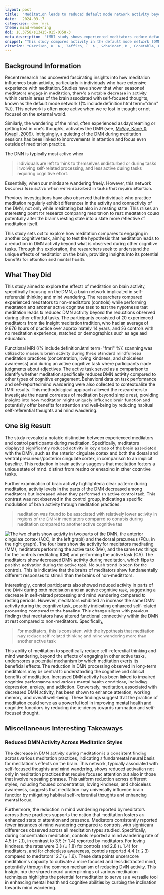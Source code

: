 ```yaml
---
layout: post
title:  "Meditation leads to reduced default mode network activity beyond an active task."
date:   2024-03-17
categories: dmn fmri
theme: mind-wandering
doi: 10.3758/s13415-015-0358-3
meta_description: "fMRI study shows experienced meditators reduce default mode network activity (associated with mind-wandering) more during meditation than during active cognitive tasks. This neural signature suggests meditation's unique cognitive effects."
snippet: "This study compares activity in the default mode network (DMN) between meditation and an active task, for both meditators and non-meditators.  The paper finds evidence that suppression of DMN processing may represent a central neural process in long-term meditation, and suggest that meditation leads to relatively reduced DMN processing beyond that observed during active cognitive tasks."
citation: "Garrison, K. A., Zeffiro, T. A., Scheinost, D., Constable, R. T., & Brewer, J. A. (2015). Meditation leads to reduced default mode network activity beyond an active task. In *Cognitive, Affective, &amp; Behavioral Neuroscience* (Vol. 15, Issue 3, pp. 712–720). Springer Science and Business Media LLC. [10.3758/s13415-015-0358-3](https://doi.org/10.3758/s13415-015-0358-3)"
---
```


## Background Information

Recent research has uncovered fascinating insights into how meditation influences brain activity, particularly in individuals who have extensive experience with meditation. Studies have shown that when seasoned meditators engage in meditation, there's a notable decrease in activity within certain areas of the brain associated with self-focused thoughts, known as the default mode network ({% include definition.html term="dmn" %}). This network is often more active when we're lost in thought or not focused on the external world.

Similarly, the wandering of the mind, often experienced as daydreaming or getting lost in one's thoughts, activates the DMN (see, [McVay, Kane, & Kwapil, 2009](/mind-wandering-contexts)). Intriguingly, a quieting of the DMN during meditation sessions has been linked to improvements in attention and focus even outside of meditation practice.

The DMN is typically most active when

>  individuals are left to think to themselves undisturbed or during tasks involving self-related processing, and less active during tasks requiring cognitive effort.

Essentially, when our minds are wandering freely. However, this network becomes less active when we're absorbed in tasks that require attention.

Previous investigations have also observed that individuals who practice meditation regularly exhibit differences in the activity and connectivity of the DMN, not only while meditating but also in a resting state. This raises an interesting point for research comparing meditation to rest: meditation could potentially alter the brain's resting state into a state more reflective of meditation itself.

This study sets out to explore how meditation compares to engaging in another cognitive task, aiming to test the hypothesis that meditation leads to a reduction in DMN activity beyond what is observed during other cognitive tasks. Through this exploration, the researchers seek to understand the unique effects of meditation on the brain, providing insights into its potential benefits for attention and mental health.

## What They Did
This study aimed to explore the effects of meditation on brain activity, specifically focusing on the DMN, a brain network implicated in self-referential thinking and mind wandering. The researchers compared experienced meditators to non-meditators (controls) while performing meditation and another active cognitive task to test the hypothesis that meditation leads to reduced DMN activity beyond the reductions observed during other effortful tasks. The participants consisted of 20 experienced meditators from the Insight meditation tradition, who had an average of 9,676 hours of practice over approximately 14 years, and 26 controls with no meditation experience, matched on demographics such as age and education.

Functional MRI ({% include definition.html term="fmri" %}) scanning was utilized to measure brain activity during three standard mindfulness meditation practices (concentration, loving kindness, and choiceless awareness) and during an active cognitive task where participants made judgments about adjectives. The active task served as a comparison to identify whether meditation specifically reduces DMN activity compared to other types of cognitive engagement. Behavioral data on task performance and self-reported mind wandering were also collected to contextualize the fMRI results. This methodological approach allowed the researchers to investigate the neural correlates of meditation beyond simple rest, providing insights into how meditation might uniquely influence brain function and potentially offer benefits for attention and well-being by reducing habitual self-referential thoughts and mind wandering.

## One Big Result

The study revealed a notable distinction between experienced meditators and control participants during meditation. Specifically, meditators displayed significantly reduced activity in key areas of the brain associated with the DMN, such as the anterior cingulate cortex and both the dorsal and ventral precuneus/posterior cingulate cortex, in comparison to an implicit baseline. This reduction in brain activity suggests that meditation fosters a unique state of mind, distinct from resting or engaging in other cognitive tasks.

Further examination of brain activity highlighted a clear pattern: during meditation, activity levels in the parts of the DMN decreased among meditators but increased when they performed an active control task. This contrast was not observed in the control group, indicating a specific modulation of brain activity through meditation practices.

>  meditation was found to be associated with relatively lower activity in regions of the DMN in meditators compared to controls during meditation compared to another active cognitive tas

![The two charts show activity in two parts of the DMN, the  anterior cingulate cortex (ACC, in the left graph) and the dorsal precuneus (PCu, in the right graph).  The four bars show the activity for meditators meditating (MM), meditators performing the active task (MA), and the same two things for the controls meditating (CM) and performing the active task (CA).  The meditators show decreased DMN activity during meditation, which flips to positive activation during the active task.  No such trend is seen for the controls.  This is indicative that the brains of meditators show fundamentally different responses to stimuli than the brains of non-meditators.](/assets/article_images/reduced-dmn-active-task/dmn_activity.png)

Interestingly, control participants also showed reduced activity in parts of the DMN during both meditation and an active cognitive task, suggesting a decrease in self-related processing and mind wandering compared to resting periods. However, meditators exhibited an increase the same DMN activity during the cognitive task, possibly indicating enhanced self-related processing compared to the baseline. This change aligns with previous findings that meditators have altered functional connectivity within the DMN at rest compared to non-meditators.  Specifically,

> For meditators, this is consistent with the hypothesis that meditation may reduce self-related thinking and mind wandering more than another active task

This ability of meditation to specifically reduce self-referential thinking and mind wandering, beyond the effects of engaging in other active tasks, underscores a potential mechanism by which meditation exerts its beneficial effects. The reduction in DMN processing observed in long-term meditators may be central to understanding the cognitive and clinical benefits of meditation. Increased DMN activity has been linked to impaired cognitive performance and various mental health conditions, including depression, anxiety, and addiction. Conversely, meditation, associated with decreased DMN activity, has been shown to enhance attention, working memory, and overall well-being. These findings suggest that the practice of meditation could serve as a powerful tool in improving mental health and cognitive functions by reducing the tendency towards rumination and self-focused thought.

## Miscellaneous Interesting Takeaways

### Reduced DMN Activity Across Meditation Styles

The decrease in DMN activity during meditation is a consistent finding across various meditation practices, indicating a fundamental neural basis for meditation's effects on the brain. This network, typically associated with self-focused thoughts and mind wandering, shows reduced activation not only in meditation practices that require focused attention but also in those that involve repeating phrases. This uniform reduction across different styles, including focused concentration, loving kindness, and choiceless awareness, suggests that meditation may universally influence brain function by mitigating habitual self-referential thoughts and enhancing mental focus.

Furthermore, the reduction in mind wandering reported by meditators across these practices supports the notion that meditation fosters an enhanced state of attention and presence. Meditators consistently reported fewer instances of mind wandering compared to controls, with significant differences observed across all meditation types studied. Specifically, during concentration meditation, controls reported a mind wandering rate of 4.5 (± 2.1), in contrast to 3.5 (± 1.4) reported by meditators. For loving kindness, the rates were 3.8 (± 1.8) for controls and 2.8 (± 1.4) for meditators, and for choiceless awareness, controls reported 4.4 (± 2.3) compared to meditators' 2.7 (± 1.6). These data points underscore meditation's capacity to cultivate a more focused and less distracted mind, potentially through the common mechanism of reducing DMN activity. This insight into the shared neural underpinnings of various meditation techniques highlights the potential for meditation to serve as a versatile tool in enhancing mental health and cognitive abilities by curbing the inclination towards mind wandering.